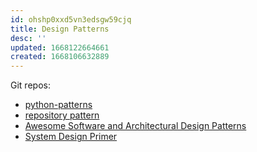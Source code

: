 ```yaml
---
id: ohshp0xxd5vn3edsgw59cjq
title: Design Patterns
desc: ''
updated: 1668122664661
created: 1668106632889
---
```


Git repos:
- [python-patterns](https://github.com/faif/python-patterns)
- [repository pattern](https://gist.github.com/Greyvend/b56baa53b96e5bbfa7b650c3e6b69d40)
- [Awesome Software and Architectural Design Patterns](https://github.com/DovAmir/awesome-design-patterns)
- [System Design Primer](https://github.com/donnemartin/system-design-primer)